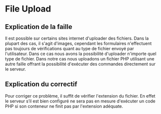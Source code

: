 # File Upload
## Explication de la faille
Il est possible sur certains sites internet d'uploader des fichiers. Dans la plupart des cas, il s'agit d'images, cependant les formulaires n'effectuent pas toujours de vérifications quant au type de fichier envoyé par l'utilisateur. Dans ce cas nous avons la possibilité d'uploader n'importe quel type de fichier.
Dans notre cas nous uploadons un fichier PHP utilisant une autre faille offrant la possibilité d'exécuter des commandes directement sur le serveur.
## Explication du correctif
Pour corriger ce problème, il suffit de vérifier l'extension du fichier. En effet le serveur s’il est bien configuré ne sera pas en mesure d'exécuter un code PHP si son conteneur ne finit pas par l'extension adéquate.